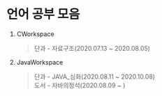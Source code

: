 # 언어 공부 모음
1. CWorkspace
    > 단과 - 자료구조(2020.07.13 ~ 2020.08.05)
2. JavaWorkspace
    > 단과 - JAVA_심화(2020.08.11 ~ 2020.10.08) <br>
    > 도서 - 자바의정석(2020.08.09 ~ )
